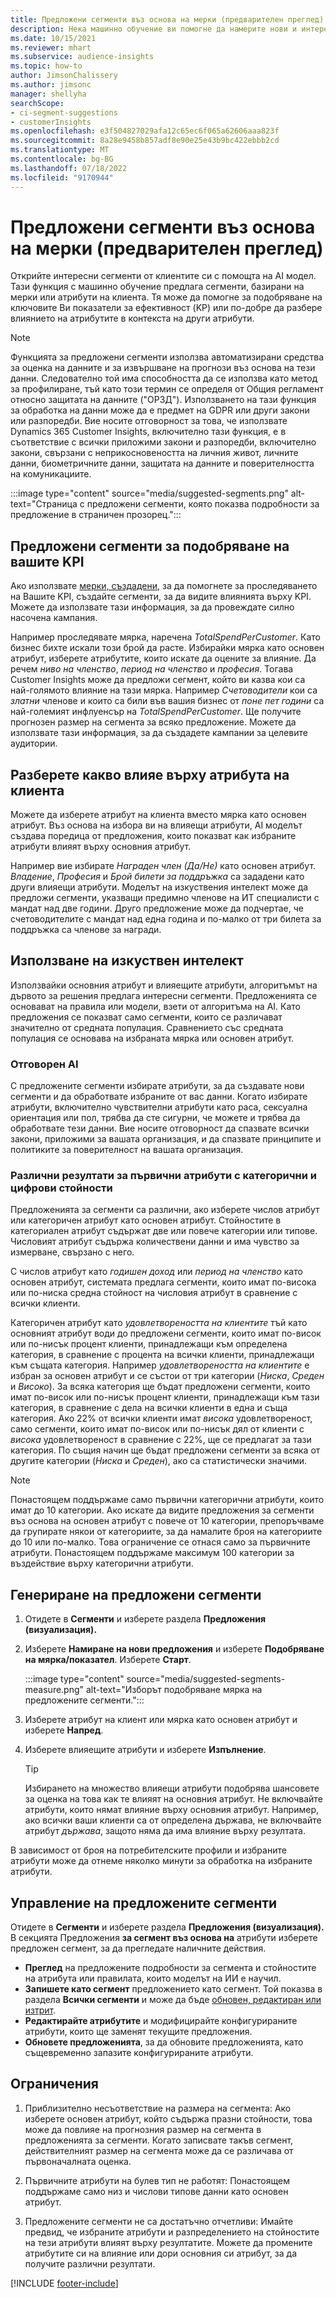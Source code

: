 ```yaml
---
title: Предложени сегменти въз основа на мерки (предварителен преглед)
description: Нека машинно обучение ви помогне да намерите нови и интересни сегменти въз основа на атрибутите на клиента.
ms.date: 10/15/2021
ms.reviewer: mhart
ms.subservice: audience-insights
ms.topic: how-to
author: JimsonChalissery
ms.author: jimsonc
manager: shellyha
searchScope:
- ci-segment-suggestions
- customerInsights
ms.openlocfilehash: e3f504827029afa12c65ec6f065a62606aaa823f
ms.sourcegitcommit: 8a28e9458b857adf8e90e25e43b9bc422ebbb2cd
ms.translationtype: MT
ms.contentlocale: bg-BG
ms.lasthandoff: 07/18/2022
ms.locfileid: "9170944"
---
```

# <a name="suggested-segments-based-on-measures-preview"></a>Предложени сегменти въз основа на мерки (предварителен преглед)

Открийте интересни сегменти от клиентите си с помощта на AI модел. Тази функция с машинно обучение предлага сегменти, базирани на мерки или атрибути на клиента. Тя може да помогне за подобряване на ключовите Ви показатели за ефективност (KP) или по-добре да разбере влиянието на атрибутите в контекста на други атрибути.

> [!NOTE]
> Функцията за предложени сегменти използва автоматизирани средства за оценка на данните и за извършване на прогнози въз основа на тези данни. Следователно той има способността да се използва като метод за профилиране, тъй като този термин се определя от Общия регламент относно защитата на данните ("ОРЗД"). Използването на тази функция за обработка на данни може да е предмет на GDPR или други закони или разпоредби. Вие носите отговорност за това, че използвате Dynamics 365 Customer Insights, включително тази функция, е в съответствие с всички приложими закони и разпоредби, включително закони, свързани с неприкосновеността на личния живот, личните данни, биометричните данни, защитата на данните и поверителността на комуникациите.

:::image type="content" source="media/suggested-segments.png" alt-text="Страница с предложени сегменти, която показва подробности за предложение в страничен прозорец.":::

## <a name="suggested-segments-to-improve-your-kpis"></a>Предложени сегменти за подобряване на вашите KPI

Ако използвате [мерки, създадени](measures.md), за да помогнете за проследяването на Вашите KPI, създайте сегменти, за да видите влиянията върху KPI. Можете да използвате тази информация, за да провеждате силно насочена кампания.

Например проследявате мярка, наречена *TotalSpendPerCustomer*. Като бизнес бихте искали този брой да расте. Избирайки мярка като основен атрибут, изберете атрибутите, които искате да оцените за влияние. Да речем *ниво на членство*, *период на членство* и *професия*. Тогава Customer Insights може да предложи сегмент, който ви казва кои са най-голямото влияние на тази мярка. Например *Счетоводители* кои са *златни* членове и които са били във вашия бизнес от *поне пет години* са най-големият инфлуенсър на *TotalSpendPerCustomer*. Ще получите прогнозен размер на сегмента за всяко предложение. Можете да използвате тази информация, за да създадете кампании за целевите аудитории.

## <a name="understand-what-influences-a-customer-attribute"></a>Разберете какво влияе върху атрибута на клиента

Можете да изберете атрибут на клиента вместо мярка като основен атрибут. Въз основа на избора ви на влияещи атрибути, AI моделът създава поредица от предложения, които показват как избраните атрибути влияят върху основния атрибут.

Например вие избирате *Награден член (Да/Не)* като основен атрибут. *Владение*, *Професия* и *Брой билети за поддръжка* са зададени като други влияещи атрибути. Моделът на изкуствения интелект може да предложи сегменти, указващи предимно членове на ИТ специалисти с мандат над две години. Друго предложение може да подчертае, че счетоводителите с мандат над една година и по-малко от три билета за поддръжка са членове за награди.

## <a name="artificial-intelligence-usage"></a>Използване на изкуствен интелект

Използвайки основния атрибут и влияещите атрибути, алгоритъмът на дървото за решения предлага интересни сегменти. Предложенията се основават на правила или модели, взети от алгоритъма на AI. Като предложения се показват само сегменти, които се различават значително от средната популация. Сравнението със средната популация се основава на избраната мярка или основен атрибут.

### <a name="responsible-ai"></a>Отговорен AI

С предложените сегменти избирате атрибути, за да създавате нови сегменти и да обработвате избраните от вас данни. Когато избирате атрибути, включително чувствителни атрибути като раса, сексуална ориентация или пол, трябва да сте сигурни, че можете и трябва да обработвате тези данни. Вие носите отговорност да спазвате всички закони, приложими за вашата организация, и да спазвате принципите и политиките за поверителност на вашата организация.

### <a name="different-results-for-primary-attributes-with-categorical-and-numeric-values"></a>Различни резултати за първични атрибути с категорични и цифрови стойности

Предложенията за сегменти са различни, ако изберете числов атрибут или категоричен атрибут като основен атрибут. Стойностите в категориален атрибут съдържат две или повече категории или типове. Числовият атрибут съдържа количествени данни и има чувство за измерване, свързано с него.

С числов атрибут като *годишен доход* или *период на членство* като основен атрибут, системата предлага сегменти, които имат по-висока или по-ниска средна стойност на числовия атрибут в сравнение с всички клиенти.

Категоричен атрибут като *удовлетвореността на клиентите* тъй като основният атрибут води до предложени сегменти, които имат по-висок или по-нисък процент клиенти, принадлежащи към определена категория, в сравнение с процента на всички клиенти, принадлежащи към същата категория. Например *удовлетвореността на клиентите* е избран за основен атрибут и се състои от три категории (*Ниска*, *Среден* и *Високо*). За всяка категория ще бъдат предложени сегменти, които имат по-висок или по-нисък процент клиенти, принадлежащи към тази категория, в сравнение с дела на всички клиенти в една и съща категория. Ако 22% от всички клиенти имат *висока* удовлетвореност, само сегменти, които имат по-висок или по-нисък дял от клиенти с *висока* удовлетвореност в сравнение с 22%, ще се предлагат за тази категория. По същия начин ще бъдат предложени сегменти за всяка от другите категории (*Ниска* и *Среден*), ако са статистически значими.

> [!NOTE]
> Понастоящем поддържаме само първични категорични атрибути, които имат до 10 категории. Ако искате да видите предложения за сегменти въз основа на основен атрибут с повече от 10 категории, препоръчваме да групирате някои от категориите, за да намалите броя на категориите до 10 или по-малко. Това ограничение се отнася само за първичните атрибути. Понастоящем поддържаме максимум 100 категории за въздействие върху категорични атрибути.

## <a name="generate-suggested-segments"></a>Генериране на предложени сегменти

1. Отидете в **Сегменти** и изберете раздела **Предложения (визуализация).**

1. Изберете **Намиране на нови предложения** и изберете **Подобряване на мярка/показател**. Изберете **Старт**.

   :::image type="content" source="media/suggested-segments-measure.png" alt-text="Изборът подобряване мярка на предложените сегменти.":::

1. Изберете атрибут на клиент или мярка като основен атрибут и изберете **Напред**.

1. Изберете влияещите атрибути и изберете **Изпълнение**.

   > [!TIP]
   > Избирането на множество влияещи атрибути подобрява шансовете за оценка на това как те влияят на основния атрибут. Не включвайте атрибути, които нямат влияние върху основния атрибут. Например, ако всички ваши клиенти са от определена държава, не включвайте атрибут *държава*, защото няма да има влияние върху резултата.

В зависимост от броя на потребителските профили и избраните атрибути може да отнеме няколко минути за обработка на избраните атрибути.

## <a name="manage-suggested-segments"></a>Управление на предложените сегменти

Отидете в **Сегменти** и изберете раздела **Предложения (визуализация).** В секцията Предложения **за сегмент въз основа на** атрибути изберете предложен сегмент, за да прегледате наличните действия.

- **Преглед** на предложените подробности за сегмента и стойностите на атрибута или правилата, които моделът на ИИ е научил.
- **Запишете като сегмент** предложението като сегмент. Той показва в раздела **Всички сегменти** и може да бъде [обновен, редактиран или изтрит](segments.md).
- **Редактирайте атрибутите** и модифицирайте конфигурираните атрибути, които ще заменят текущите предложения.
- **Обновете предложенията**, за да обновите предложенията, като същевременно запазите конфигурираните атрибути.

## <a name="limitations"></a>Ограничения

1. Приблизително несъответствие на размера на сегмента: Ако изберете основен атрибут, който съдържа празни стойности, това може да повлияе на прогнозния размер на сегмента в предложенията за сегменти. Когато записвате такъв сегмент, действителният размер на сегмента може да се различава от първоначалната оценка.

2. Първичните атрибути на булев тип не работят: Понастоящем поддържаме само низ и числови типове данни като основен атрибут.

3. Предложените сегменти не са достатъчно отчетливи: Имайте предвид, че избраните атрибути и разпределението на стойностите на тези атрибути влияят върху резултатите. Можете да промените атрибутите си на влияние или дори основния си атрибут, за да получите различни резултати.

[!INCLUDE [footer-include](includes/footer-banner.md)]